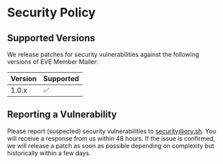 # Security Policy

## Supported Versions

We release patches for security vulnerabilities against the following versions of EVE Member Mailer:

| Version | Supported          |
| ------- | ------------------ |
| 1.0.x   | :white_check_mark: |

## Reporting a Vulnerability

Please report (suspected) security vulnerabilities to security@ory.sh. You will receive a response from us within 48 hours. If the issue is confirmed, we will release a patch as soon as possible depending on complexity but historically within a few days.
